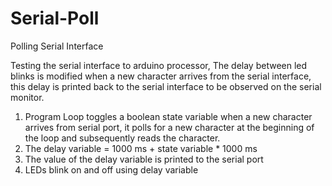 # Serial-Poll
Polling Serial Interface

Testing the serial interface to arduino processor, 
The delay between led blinks is modified when a new character arrives from the serial interface, this delay is printed back to the serial interface to be observed on the serial monitor.

1) Program Loop toggles a boolean state variable when a new character arrives from serial port, it polls for a new character at the beginning of the loop and subsequently reads the character.
2) The delay variable = 1000 ms + state variable * 1000 ms
3) The value of the delay variable is printed to the serial port
4) LEDs blink on and off using delay variable
